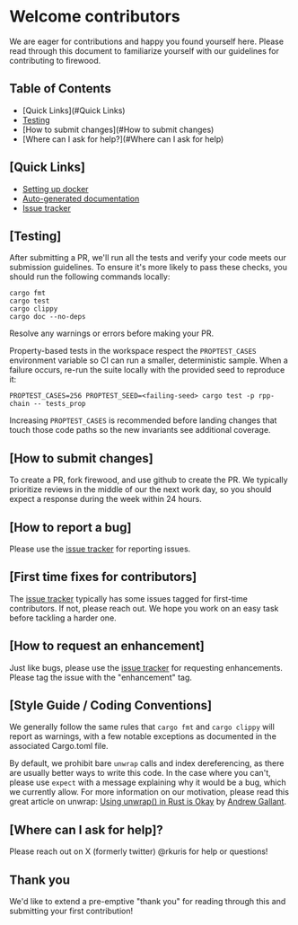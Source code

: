 # Welcome contributors

We are eager for contributions and happy you found yourself here.
Please read through this document to familiarize yourself with our
guidelines for contributing to firewood.

## Table of Contents

* [Quick Links](#Quick Links)
* [Testing](#testing)
* [How to submit changes](#How to submit changes)
* [Where can I ask for help?](#Where can I ask for help)

## [Quick Links]

* [Setting up docker](README.docker.md)
* [Auto-generated documentation](https://ava-labs.github.io/firewood/firewood/)
* [Issue tracker](https://github.com/ava-labs/firewood/issues)

## [Testing]

After submitting a PR, we'll run all the tests and verify your code meets our submission guidelines. To ensure it's more likely to pass these checks, you should run the following commands locally:

    cargo fmt
    cargo test
    cargo clippy
    cargo doc --no-deps

Resolve any warnings or errors before making your PR.

Property-based tests in the workspace respect the `PROPTEST_CASES` environment
variable so CI can run a smaller, deterministic sample. When a failure occurs,
re-run the suite locally with the provided seed to reproduce it:

```
PROPTEST_CASES=256 PROPTEST_SEED=<failing-seed> cargo test -p rpp-chain -- tests_prop
```

Increasing `PROPTEST_CASES` is recommended before landing changes that touch
those code paths so the new invariants see additional coverage.

## [How to submit changes]

To create a PR, fork firewood, and use github to create the PR. We typically prioritize reviews in the middle of our the next work day,
so you should expect a response during the week within 24 hours.

## [How to report a bug]

Please use the [issue tracker](https://github.com/ava-labs/firewood/issues) for reporting issues.

## [First time fixes for contributors]

The [issue tracker](https://github.com/ava-labs/firewood/issues) typically has some issues tagged for first-time contributors. If not,
please reach out. We hope you work on an easy task before tackling a harder one.

## [How to request an enhancement]

Just like bugs, please use the [issue tracker](https://github.com/ava-labs/firewood/issues) for requesting enhancements. Please tag the issue with the "enhancement" tag.

## [Style Guide / Coding Conventions]

We generally follow the same rules that `cargo fmt` and `cargo clippy` will report as warnings, with a few notable exceptions as documented in the associated Cargo.toml file.

By default, we prohibit bare `unwrap` calls and index dereferencing, as there are usually better ways to write this code. In the case where you can't, please use `expect` with a message explaining why it would be a bug, which we currently allow. For more information on our motivation, please read this great article on unwrap: [Using unwrap() in Rust is Okay](https://blog.burntsushi.net/unwrap) by [Andrew Gallant](https://blog.burntsushi.net).

## [Where can I ask for help]?

Please reach out on X (formerly twitter) @rkuris for help or questions!

## Thank you

We'd like to extend a pre-emptive "thank you" for reading through this and submitting your first contribution!
